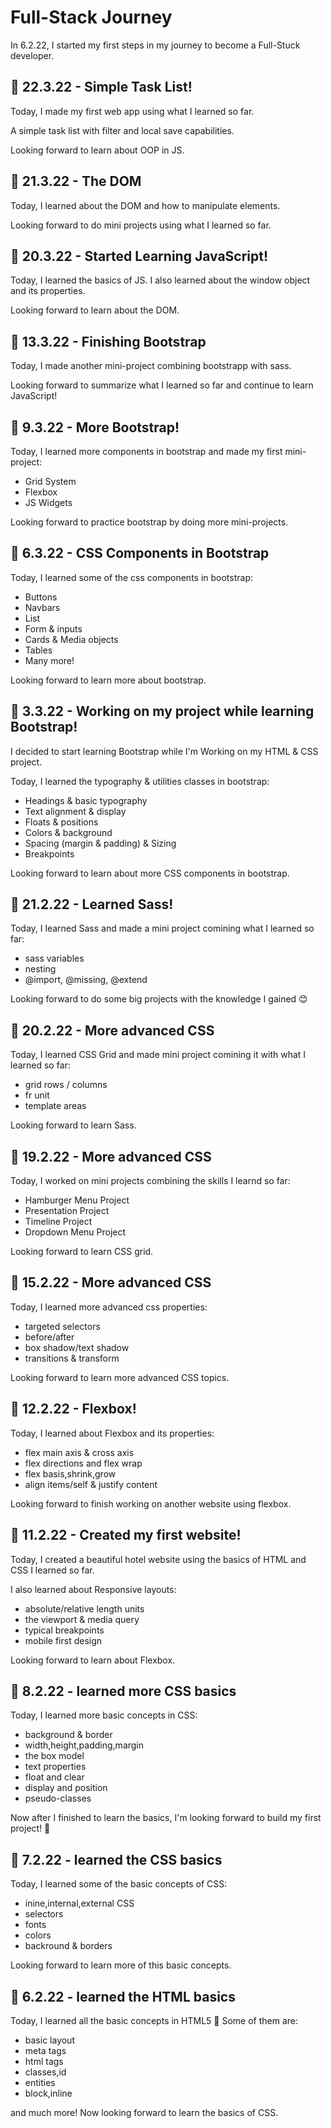 # Full-Stack Journey
In 6.2.22, I started my first steps in my journey to become a Full-Stuck developer.

## 📅 22.3.22 - Simple Task List!
Today, I made my first web app using what I learned so far.

A simple task list with filter and local save capabilities.

Looking forward to learn about OOP in JS.

## 📅 21.3.22 - The DOM
Today, I learned about the DOM and how to manipulate elements.

Looking forward to do mini projects using what I learned so far.

## 📅 20.3.22 - Started Learning JavaScript!
Today, I learned the basics of JS.
I also learned about the window object and its properties.

Looking forward to learn about the DOM.

## 📅 13.3.22 - Finishing Bootstrap
Today, I made another mini-project combining bootstrapp with sass.

Looking forward to summarize what I learned so far and continue to learn JavaScript!

## 📅 9.3.22 - More Bootstrap!
Today, I learned more components in bootstrap and made my first mini-project:
-  Grid System
-  Flexbox
-  JS Widgets

Looking forward to practice bootstrap by doing more mini-projects.

## 📅 6.3.22 - CSS Components in Bootstrap
Today, I learned some of the css components in bootstrap:
-  Buttons
-  Navbars
-  List
-  Form & inputs
-  Cards & Media objects
-  Tables 
-  Many more!

Looking forward to learn more about bootstrap.

## 📅 3.3.22 - Working on my project while learning Bootstrap!
I decided to start learning Bootstrap while I'm Working on my HTML & CSS project.

Today, I learned the typography & utilities classes in bootstrap:
-  Headings & basic typography
-  Text alignment & display
-  Floats & positions
-  Colors & background
-  Spacing (margin & padding) & Sizing
-  Breakpoints

Looking forward to learn about more CSS components in bootstrap.

## 📅 21.2.22 - Learned Sass!
Today, I learned Sass and made a mini project comining what I learned so far:
-  sass variables
-  nesting
-  @import, @missing, @extend

Looking forward to do some big projects with the knowledge I gained 😊

## 📅 20.2.22 - More advanced CSS
Today, I learned CSS Grid and made mini project comining it with what I learned so far:
-  grid rows / columns
-  fr unit
-  template areas

Looking forward to learn Sass.

## 📅 19.2.22 - More advanced CSS
Today, I worked on mini projects combining the skills I learnd so far:
-  Hamburger Menu Project
-  Presentation Project
-  Timeline Project
-  Dropdown Menu Project

Looking forward to learn CSS grid.

## 📅 15.2.22 - More advanced CSS
Today, I learned more advanced css properties:
-  targeted selectors
-  before/after
-  box shadow/text shadow
-  transitions & transform

Looking forward to learn more advanced CSS topics.

## 📅 12.2.22 - Flexbox!
Today, I learned about Flexbox and its properties:
-  flex main axis & cross axis
-  flex directions and flex wrap
-  flex basis,shrink,grow
-  align items/self & justify content

Looking forward to finish working on another website using flexbox.

## 📅 11.2.22 - Created my first website!
Today, I created a beautiful hotel website using the basics of HTML and CSS I learned so far. 

I also learned about Responsive layouts:
- absolute/relative length units
- the viewport & media query
- typical breakpoints
- mobile first design

Looking forward to learn about Flexbox.

## 📅 8.2.22 - learned more CSS basics
Today, I learned more basic concepts in CSS:
- background & border
- width,height,padding,margin
- the box model
- text properties
- float and clear
- display and position
- pseudo-classes

Now after I finished to learn the basics, I'm looking forward to build my first project! 💪

## 📅 7.2.22 - learned the CSS basics
Today, I learned some of the basic concepts of CSS:
- inine,internal,external CSS
- selectors
- fonts
- colors
- backround & borders

Looking forward to learn more of this basic concepts.

## 📅 6.2.22 - learned the HTML basics
Today, I learned all the basic concepts in HTML5 👏
Some of them are:
- basic layout
- meta tags
- html tags
- classes,id
- entities
- block,inline

and much more! Now looking forward to learn the basics of CSS.
